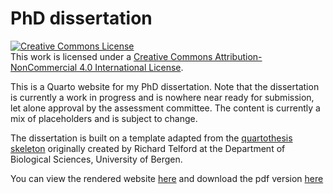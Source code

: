 # PhD dissertation

<!-- badges: start -->
<a rel="license" href="http://creativecommons.org/licenses/by-nc/4.0/"><img alt="Creative Commons License" style="border-width:0" src="https://i.creativecommons.org/l/by-nc/4.0/80x15.png" /></a><br />This work is licensed under a <a rel="license" href="http://creativecommons.org/licenses/by-nc/4.0/">Creative Commons Attribution-NonCommercial 4.0 International License</a>.
<!-- badges: end -->

This is a Quarto website for my PhD dissertation. Note that the dissertation is currently a work in progress and is nowhere near ready for submission, let alone approval by the assessment committee. The content is currently a mix of placeholders and is subject to change.

The dissertation is built on a template adapted from the [quartothesis skeleton](https://github.com/biostats-r/quartothesis) originally created by Richard Telford at the Department of Biological Sciences, University of Bergen.

You can view the rendered website [here](https://aastedet.github.io/dissertation/) and download the pdf version [here](https://aastedet.github.io/dissertation/Type-2-diabetes-in-migrants--register-based-analyses.pdf)
